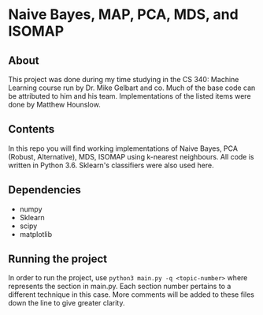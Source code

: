 # Naive Bayes, MAP, PCA, MDS, and ISOMAP

## About
This project was done during my time studying in the CS 340: Machine Learning course run by Dr. Mike Gelbart and co. Much of the base code can be attributed to him and his team. Implementations of the listed items were done by Matthew Hounslow.

## Contents

In this repo you will find working implementations of Naive Bayes, PCA (Robust, Alternative), MDS, ISOMAP using k-nearest neighbours. All code is written in Python 3.6. Sklearn's classifiers were also used here.

## Dependencies

- numpy
- Sklearn
- scipy
- matplotlib

## Running the project

In order to run the project, use `python3 main.py -q <topic-number>` where <topic-number> represents the section in main.py. Each section number pertains to a different technique in this case. More comments will be added to these files down the line to give greater clarity.  
